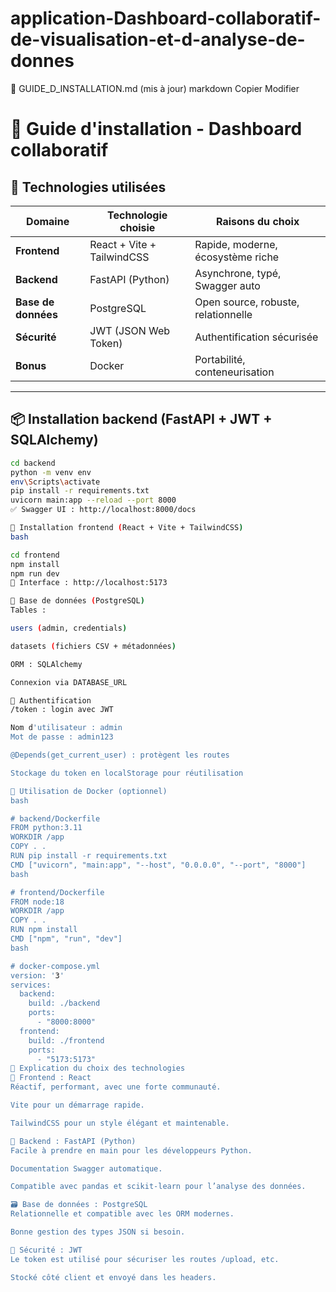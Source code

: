 # application-Dashboard-collaboratif-de-visualisation-et-d-analyse-de-donnes
🧾 GUIDE_D_INSTALLATION.md (mis à jour)
markdown
Copier
Modifier
# 🚀 Guide d'installation - Dashboard collaboratif

## 📌 Technologies utilisées

| Domaine             | Technologie choisie     | Raisons du choix |
|---------------------|-------------------------|------------------|
| **Frontend**        | React + Vite + TailwindCSS | Rapide, moderne, écosystème riche |
| **Backend**         | FastAPI (Python)        | Asynchrone, typé, Swagger auto |
| **Base de données** | PostgreSQL              | Open source, robuste, relationnelle |
| **Sécurité**        | JWT (JSON Web Token)    | Authentification sécurisée |
| **Bonus**           | Docker                  | Portabilité, conteneurisation |

---

## 📦 Installation backend (FastAPI + JWT + SQLAlchemy)

```bash
cd backend
python -m venv env
env\Scripts\activate
pip install -r requirements.txt
uvicorn main:app --reload --port 8000
✅ Swagger UI : http://localhost:8000/docs

🎨 Installation frontend (React + Vite + TailwindCSS)
bash

cd frontend
npm install
npm run dev
📍 Interface : http://localhost:5173

🐘 Base de données (PostgreSQL)
Tables :

users (admin, credentials)

datasets (fichiers CSV + métadonnées)

ORM : SQLAlchemy

Connexion via DATABASE_URL

🔐 Authentification
/token : login avec JWT

Nom d'utilisateur : admin
Mot de passe : admin123

@Depends(get_current_user) : protègent les routes

Stockage du token en localStorage pour réutilisation

🐳 Utilisation de Docker (optionnel)
bash

# backend/Dockerfile
FROM python:3.11
WORKDIR /app
COPY . .
RUN pip install -r requirements.txt
CMD ["uvicorn", "main:app", "--host", "0.0.0.0", "--port", "8000"]
bash

# frontend/Dockerfile
FROM node:18
WORKDIR /app
COPY . .
RUN npm install
CMD ["npm", "run", "dev"]
bash

# docker-compose.yml
version: '3'
services:
  backend:
    build: ./backend
    ports:
      - "8000:8000"
  frontend:
    build: ./frontend
    ports:
      - "5173:5173"
🎯 Explication du choix des technologies
🔷 Frontend : React
Réactif, performant, avec une forte communauté.

Vite pour un démarrage rapide.

TailwindCSS pour un style élégant et maintenable.

🔶 Backend : FastAPI (Python)
Facile à prendre en main pour les développeurs Python.

Documentation Swagger automatique.

Compatible avec pandas et scikit-learn pour l’analyse des données.

🗃️ Base de données : PostgreSQL
Relationnelle et compatible avec les ORM modernes.

Bonne gestion des types JSON si besoin.

🔐 Sécurité : JWT
Le token est utilisé pour sécuriser les routes /upload, etc.

Stocké côté client et envoyé dans les headers.
